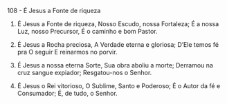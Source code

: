 108 - É Jesus a Fonte de riqueza

1. É Jesus a Fonte de riqueza,
   Nosso Escudo, nossa Fortaleza;
   É a nossa Luz, nosso Precursor,
   É o caminho e bom Pastor.

2. É Jesus a Rocha preciosa,
   A Verdade eterna e gloriosa;
   D’Ele temos fé pra O seguir
   E reinarmos no porvir.

3. É Jesus a nossa eterna Sorte,
   Sua obra aboliu a morte;
   Derramou na cruz sangue expiador;
   Resgatou-nos o Senhor.

4. É Jesus o Rei vitorioso,
   O Sublime, Santo e Poderoso;
   É o Autor da fé e Consumador;
   É, de tudo, o Senhor.
